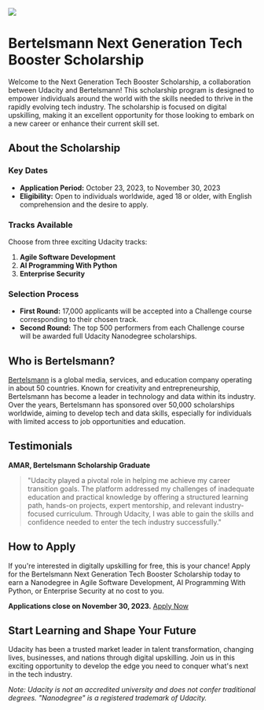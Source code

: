 ![](https://cdn.getblueshift.com/pictures/202834/content/nextgen-badge.png?bsft_aaid=8d7e276e-4a10-41b2-8868-423fe96dd6b2&bsft_eid=f7ab1454-0af8-c2f7-4e06-4d667ad0f27c&utm_campaign=sch_600_auto_ndxxx_bmann-nextgen-2024-welcome_global&utm_source=blueshift&utm_medium=email&utm_content=sch_600_auto_ndxxx_bmann-nextgen-2024-welcome_global&bsft_clkid=bc5a932c-5ffb-46be-9956-21e1172619a4&bsft_uid=0020294d-644a-4504-a0fc-9e9717113d6c&bsft_mid=9e0f036a-99c6-4715-866f-d6bcdb873546&bsft_txnid=5451d031-9188-4f36-9d82-61615be2a3b8&bsft_mime_type=html&bsft_ek=2023-12-12T11%3A35%3A21Z&bsft_lx=4&bsft_tv=15)
# Bertelsmann Next Generation Tech Booster Scholarship

Welcome to the Next Generation Tech Booster Scholarship, a collaboration between Udacity and Bertelsmann! This scholarship program is designed to empower individuals around the world with the skills needed to thrive in the rapidly evolving tech industry. The scholarship is focused on digital upskilling, making it an excellent opportunity for those looking to embark on a new career or enhance their current skill set.

## About the Scholarship

### Key Dates
- **Application Period:** October 23, 2023, to November 30, 2023
- **Eligibility:** Open to individuals worldwide, aged 18 or older, with English comprehension and the desire to apply.

### Tracks Available
Choose from three exciting Udacity tracks:
1. **Agile Software Development**
2. **AI Programming With Python**
3. **Enterprise Security**

### Selection Process
- **First Round:** 17,000 applicants will be accepted into a Challenge course corresponding to their chosen track.
- **Second Round:** The top 500 performers from each Challenge course will be awarded full Udacity Nanodegree scholarships.

## Who is Bertelsmann?

[Bertelsmann](https://www.bertelsmann.com/) is a global media, services, and education company operating in about 50 countries. Known for creativity and entrepreneurship, Bertelsmann has become a leader in technology and data within its industry. Over the years, Bertelsmann has sponsored over 50,000 scholarships worldwide, aiming to develop tech and data skills, especially for individuals with limited access to job opportunities and education.

## Testimonials

**AMAR, Bertelsmann Scholarship Graduate**
> "Udacity played a pivotal role in helping me achieve my career transition goals. The platform addressed my challenges of inadequate education and practical knowledge by offering a structured learning path, hands-on projects, expert mentorship, and relevant industry-focused curriculum. Through Udacity, I was able to gain the skills and confidence needed to enter the tech industry successfully."

## How to Apply

If you're interested in digitally upskilling for free, this is your chance! Apply for the Bertelsmann Next Generation Tech Booster Scholarship today to earn a Nanodegree in Agile Software Development, AI Programming With Python, or Enterprise Security at no cost to you.

**Applications close on November 30, 2023.** [Apply Now](#)

## Start Learning and Shape Your Future

Udacity has been a trusted market leader in talent transformation, changing lives, businesses, and nations through digital upskilling. Join us in this exciting opportunity to develop the edge you need to conquer what's next in the tech industry.

*Note: Udacity is not an accredited university and does not confer traditional degrees. "Nanodegree" is a registered trademark of Udacity.*

